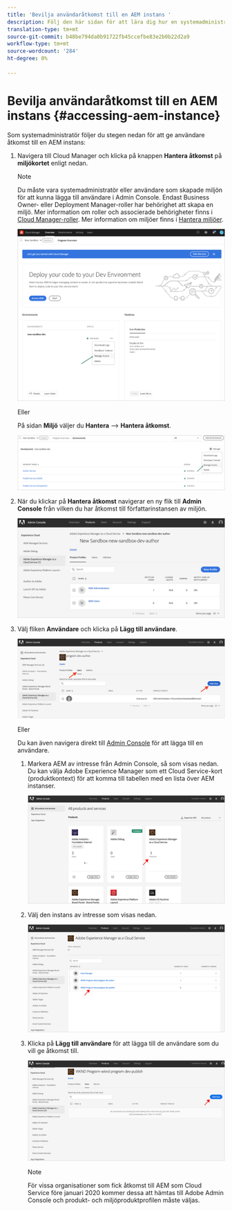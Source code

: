 ```yaml
---
title: 'Bevilja användaråtkomst till en AEM instans '
description: Följ den här sidan för att lära dig hur en systemadministratör beviljar användaråtkomst till en AEM instans
translation-type: tm+mt
source-git-commit: b48be794da0b91722fb45ccefbe83e2b0b22d2a9
workflow-type: tm+mt
source-wordcount: '284'
ht-degree: 0%

---
```



# Bevilja användaråtkomst till en AEM instans {#accessing-aem-instance}

Som systemadministratör följer du stegen nedan för att ge användare åtkomst till en AEM instans:

1. Navigera till Cloud Manager och klicka på knappen **Hantera åtkomst** på **miljökortet** enligt nedan.

   >[!NOTE]
   >Du måste vara systemadministratör eller användare som skapade miljön för att kunna lägga till användare i Admin Console. Endast Business Owner- eller Deployment Manager-roller har behörighet att skapa en miljö. Mer information om roller och associerade behörigheter finns i [Cloud Manager-roller](/help/onboarding/what-is-required/user-roles-permissions.md). Mer information om miljöer finns i [Hantera miljöer](/help/implementing/cloud-manager/manage-environments.md).

   ![](/help/onboarding/getting-access-to-aem-in-cloud/assets/sys-admin6.png)

   Eller

   På sidan **Miljö** väljer du **Hantera** —> **Hantera åtkomst**.

   ![](/help/onboarding/getting-access-to-aem-in-cloud/assets/sys-admin4.png)


1. När du klickar på **Hantera åtkomst** navigerar en ny flik till **Admin Console** från vilken du har åtkomst till författarinstansen av miljön.

   ![](/help/onboarding/getting-access-to-aem-in-cloud/assets/sys-admin-2.png)

1. Välj fliken **Användare** och klicka på **Lägg till användare**.

   ![](/help/onboarding/what-is-required/assets/admin-console-5.png)



   Eller

   Du kan även navigera direkt till [Admin Console](https://adminconsole.adobe.com) för att lägga till en användare.

   1. Markera AEM av intresse från Admin Console, så som visas nedan. Du kan välja Adobe Experience Manager som ett Cloud Service-kort (produktkontext) för att komma till tabellen med en lista över AEM instanser.

      ![](/help/onboarding/what-is-required/assets/admin-console-6.png)

   1. Välj den instans av intresse som visas nedan.

      ![](/help/onboarding/what-is-required/assets/admin-console-7.png)


   1. Klicka på **Lägg till användare** för att lägga till de användare som du vill ge åtkomst till.

      ![](/help/onboarding/what-is-required/assets/admin-console-8.png)

      >[!NOTE]
      >För vissa organisationer som fick åtkomst till AEM som Cloud Service före januari 2020 kommer dessa att hämtas till Adobe Admin Console och produkt- och miljöproduktprofilen måste väljas.

